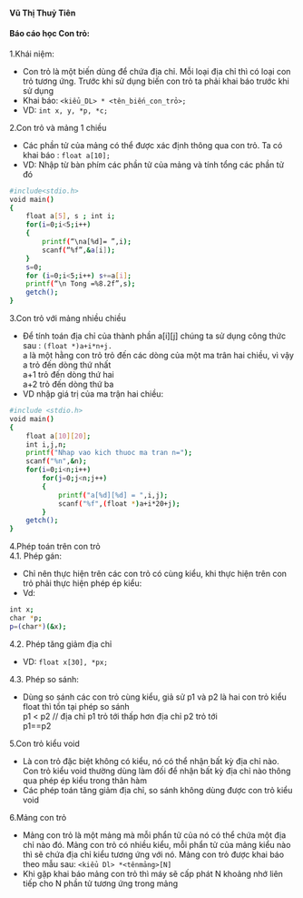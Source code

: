 #### Vũ Thị Thuỷ Tiên  
#### **Báo cáo học Con trỏ:**  

1.Khái niệm:  

- Con trỏ là một biến dùng để chứa địa chỉ. Mỗi loại địa chỉ thì có loại con trỏ tương ứng. Trước khi sử dụng biến con trỏ ta phải khai báo trước khi sử dụng  
- Khai báo:  `<kiểu_DL> * <tên_biến_con_trỏ>;`  
- VD: `int x, y, *p, *c;`  

2.Con trỏ và mảng 1 chiều  

- Các phần tử của mảng có thể được xác định thông qua con trỏ. Ta có khai báo : `float a[10];`  
- VD:  Nhập từ bàn phím các phần tử của mảng và tính tổng các phần tử đó  
```sh
#include<stdio.h>  
void main()  
{  
    float a[5], s ; int i;  
    for(i=0;i<5;i++)  
    {  
        printf(“\na[%d]= ”,i);  
        scanf(“%f”,&a[i]);  
    }  
    s=0;  
    for (i=0;i<5;i++) s+=a[i];  
    printf(“\n Tong =%8.2f”,s);  
    getch();  
}
```    
3.Con trỏ với mảng nhiều chiều  

- Ðể tính toán địa chỉ của thành phần a[i][j] chúng ta sử dụng công thức sau : `(float *)a+i*n+j.`  
a là một hằng con trỏ trỏ đến các dòng của một ma trân hai chiều, vì vậy  
a trỏ đến dòng thứ nhất  
a+1 trỏ đến dòng thứ hai  
a+2 trỏ đến dòng thứ ba  
- VD nhập giá trị của ma trận hai chiều:  
```sh
#include <stdio.h>  
void main()  
{  
    float a[10][20];  
    int i,j,n;  
    printf("Nhap vao kich thuoc ma tran n=");  
    scanf("%n",&n);  
    for(i=0;i<n;i++)  
        for(j=0;j<n;j++)  
        {  
            printf("a[%d][%d] = ",i,j);  
            scanf("%f",(float *)a+i*20+j);  
        }  
    getch();  
}
```  
4.Phép toán trên con trỏ  
4.1. Phép gán: 

- Chỉ nên thực hiện trên các con trỏ có cùng kiểu, khi thực hiện trên con trỏ phải thực hiện phép ép kiểu:  
- Vd:   
```sh
int x;
char *p;
p=(char*)(&x);
```
4.2. Phép tăng giảm địa chỉ  

- VD: `float x[30], *px;`   

4.3. Phép so sánh: 

- Dùng so sánh các con trỏ cùng kiểu, giả sử p1 và p2 là hai con trỏ kiểu float thì tồn tại phép so sánh  
p1 < p2 // địa chỉ p1 trỏ tới thấp hơn địa chỉ p2 trỏ tới  
p1==p2   

5.Con trỏ kiểu void  

- Là con trỏ đặc biệt không có kiểu, nó có thể nhận bất kỳ địa chỉ nào. Con trỏ kiểu void thường dùng làm đối để nhận bất kỳ địa chỉ nào thông qua phép ép kiểu trong thân hàm
- Các phép toán tăng giảm địa chỉ, so sánh không dùng được con trỏ kiểu void   

6.Mảng con trỏ  

- Mảng con trỏ là một mảng mà mỗi phẩn tử của nó có thể chứa một địa chỉ nào đó. Mảng con trỏ có nhiều kiểu, mỗi phẩn tử của mảng kiểu nào thì sẽ chứa địa chỉ kiểu tương ứng với nó. Mảng con trỏ được khai báo theo mẫu sau: `<kiểu Dl> *<tênmảng>[N]`  
- Khi gặp khai báo mảng con trỏ thì máy sẽ cấp phát N khoảng nhớ liên tiếp cho N phần tử tương ứng trong mảng
